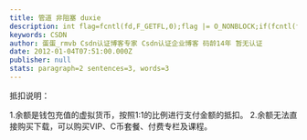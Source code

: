```yaml
---
title: 管道 非阻塞 duxie
description: int flag=fcntl(fd,F_GETFL,0);flag |= O_NONBLOCK;if(fcntl(fd,F_SETFL,flag) < 0){   perror("fcntl");   exit(1);}
keywords: CSDN
author: 蛋蛋_rmvb Csdn认证博客专家 Csdn认证企业博客 码龄14年 暂无认证
date: 2012-01-04T07:51:00.000Z
publisher: null
stats: paragraph=2 sentences=3, words=3
---
```

抵扣说明：

1.余额是钱包充值的虚拟货币，按照1:1的比例进行支付金额的抵扣。
2.余额无法直接购买下载，可以购买VIP、C币套餐、付费专栏及课程。
